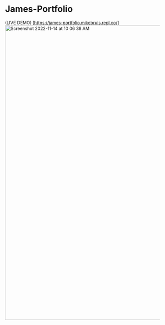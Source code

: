 # James-Portfolio
(LIVE DEMO) [https://james-portfolio.mikebruis.repl.co/]
<img width="960" alt="Screenshot 2022-11-14 at 10 06 38 AM" src="https://user-images.githubusercontent.com/63624623/201576652-09708b63-0365-48d7-a5a2-efc9d3f7be10.png">
